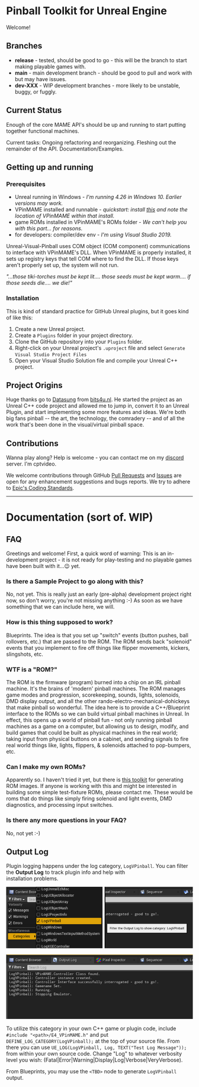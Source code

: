 # Pinball Toolkit for Unreal Engine
Welcome!

## Branches
- **release** - tested, should be good to go - this will be the branch to start making playable games with.
- **main** - main development branch - should be good to pull and work with but may have issues.
- **dev-XXX** - WIP development branches - more likely to be unstable, buggy, or fuggly.

## Current Status
Enough of the core MAME API's should be up and running to start putting together functional machines.

Current tasks:  Ongoing refactoring and reorganizing. Fleshing
out the remainder of the API.  Documentation/Examples.


## Getting up and running
### Prerequisites
- Unreal running in Windows - *I'm running 4.26 in Windows 10. Earlier versions may work.*
- VPinMAME installed and runnable - *quickstart: install [this](https://www.vpforums.org/index.php?app=downloads&showfile=11573)
  and note the location of VPinMAME within that install.*
- game ROMs installed in VPinMAME's ROMs folder - *We can't help you with this part... for reasons.*
- for developers:  compiler/dev env - *I'm using Visual Studio 2019.*

Unreal-Visual-Pinball uses COM object (COM component) communications to interface with VPinMAME's
DLL.  When VPinMAME is properly installed, it sets up registry keys that tell COM where to find the DLL.  If 
those keys aren't properly set up, the system will not run.

*"...those tiki-torches must be kept lit.... those seeds must be kept warm.... if those seeds die.... we die!"*

### Installation
This is kind of standard practice for GitHub Unreal plugins, but it goes kind of like this:
1. Create a new Unreal project.
1. Create a ```Plugins``` folder in your project directory.
1. Clone the GitHub repository into your ```Plugins``` folder.
1. Right-click on your Unreal project's ```.uproject``` file and select ```Generate Visual Studio Project Files```
1. Open your Visual Studio Solution file and compile your Unreal C++ project.

## Project Origins  
Huge thanks go to [Datasung](https://github.com/datasung) from [bits4u.nl](https://www.bits4u.nl/unreal-engine-visual-pinball-part-1/).  He started the project 
as an Unreal C++ code project and allowed me to jump in, convert it to an Unreal Plugin, and start implementing some more features and
ideas.  We're both big fans pinball -- the art, the technology, the comradery -- and of all the work that's been done in the
visual/virtual pinball space.

## Contributions
Wanna play along?  Help is welcome - you can contact me on my 
[discord](https://discord.gg/TSKHvVFYxB) server.  I'm cptvideo. 

We welcome contributions through GitHub [Pull Requests](https://github.com/ScottKirvan/Unreal-Visual-Pinball/pulls) 
and [Issues](https://github.com/ScottKirvan/Unreal-Visual-Pinball/issues) are open for any 
enhancement suggestions and bugs reports.  We try to adhere to [Epic's Coding Standards](https://docs.unrealengine.com/latest/INT/Programming/Development/CodingStandard/).

---
# Documentation (sort of.  WIP)
## FAQ
Greetings and welcome!  First, a quick word of warning:  This is an in-development project -
it is not ready for play-testing and no playable games have been built with it...😉 yet.

### Is there a Sample Project to go along with this?  
No, not yet.  This is really just an early (pre-alpha) development project right now, so don't worry, you're 
not missing anything :-)  As soon as we have something that we can include here, we will.

### How is this thing supposed to work?
Blueprints.  The idea is that you set up "switch" events (button pushes, ball rollovers, etc.) that are passed to the ROM.  The ROM sends back "solenoid" events
that you implement to fire off things like flipper movements, kickers, slingshots, etc.

### WTF is a "ROM?"
The ROM is the firmware (program) burned into a chip on an IRL pinball machine.  It's the brains of 'modern' pinball
machines.  The ROM manages game modes and progression, scorekeeping, sounds, lights, solenoids, DMD display output, and all the
other rando-electro-mechanical-dohickeys that make pinball so wonderful.  The idea here is to provide a C++/Blueprint 
interface to the ROMs so we can build virtual pinball machines in Unreal.  In effect, this opens up a world of pinball
fun - not only running pinball machines as a game on a computer, but allowing us to design, modify, and build games that 
could be built as physical machines in the real world; taking input from physical buttons on a cabinet, and sending signals
to fire real world things like, lights, flippers, & solenoids attached to pop-bumpers, etc.

### Can I make my own ROMs?
Apparently so.  I haven't tried it yet, but there is [this toolkit](https://github.com/ScottKirvan/freewpc)
for generating ROM images.  If anyone is working with this and might be interested in building some simple test-fixture ROMs, 
please contact me. These would be roms that do things like simply firing solenoid and light events, DMD diagnostics, and 
processing input switches.

### Is there any more questions in your FAQ?
No, not yet :-)


## Output Log
Plugin logging happens under the log category, ```LogVPinball```.  You can filter the 
**Output Log** to track plugin info and help with  
installation problems.

![](Docs/images/logvpinball.png)  

![](Docs/images/logvpinball_result.png)

To utilize this category in your own C++ game or plugin code, 
include ```#include "<path>/E4_VPinMAME.h"``` 
and put ```DEFINE_LOG_CATEGORY(LogVPinball);``` at the top of your source file.  From
there you can use ```UE_LOG(LogVPinball, Log, TEXT("Test Log Message"));``` from within 
your own source code.  Change "Log" to whatever verbosity level you wish: 
(Fatal|Error|Warning|Display|Log|Verbose|VeryVerbose).

From Blueprints, you may use the ```<TBD>``` node to generate ```LogVPinball``` output.
